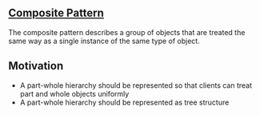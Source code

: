 ## <a href="https://jsmanifest.com/the-composite-pattern-in-javascript/" target="_blank">Composite Pattern</a>

The composite pattern describes a group of objects that are treated the same way as a single instance of the same type of object.

## Motivation

- A part-whole hierarchy should be represented so that clients can treat part and whole objects uniformly
- A part-whole hierarchy should be represented as tree structure